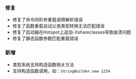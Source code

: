 ### 修复  
- 修复了命令同形参重载调用解析错误  
- 修复了函数重载自动父类类型转换无法匹配错误  
- 修复了启动器在Hotspot上追加-Xshareclasses导致崩溃问题  
- 修复了静态函数参数匹配重载错误

### 新增  
- 类型系统支持构造函数相关方法  
- 支持构造函数调用，如：`StringBuilder.new 1234`  